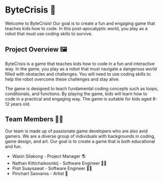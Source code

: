 # ByteCrisis 🤖
Welcome to ByteCrisis! Our goal is to create a fun and engaging game that teaches kids how to code. In this post-apocalyptic world, you play as a robot that must use coding skills to survive.

## Project Overview 🖼️
ByteCrisis is a game that teaches kids how to code in a fun and interactive way. In the game, you play as a robot that must navigate a dangerous world filled with obstacles and challenges. You will need to use coding skills to help the robot overcome these challenges and stay alive.

The game is designed to teach fundamental coding concepts such as loops, conditionals, and functions. By playing the game, kids will learn how to code in a practical and engaging way. The game is suitable for kids aged 8-12 years old.

## Team Members 🧑‍🎨
Our team is made up of passionate game developers who are also avid gamers. We are a diverse group of individuals with backgrounds in coding, game design, and art. Our goal is to create a game that is both educational and fun.

* Wasin Silakong - Project Manager 🌎
* Nathan Kittichaikoonkij - Software Engineer 🧑‍💻
* Pisit Suaysawat - Software Engineer 🧑‍💻
* Pinchart Saovaros - Artist 🎨
